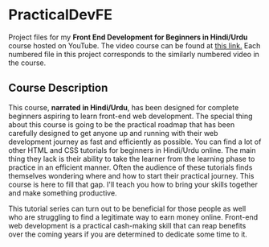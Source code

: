 # PracticalDevFE

Project files for my **Front End Development for Beginners in Hindi/Urdu** course hosted on YouTube. The video course can be found at [this link.](https://www.youtube.com/playlist?list=PLZhx23Giz5KRMfCzytEcMAQqVZVZq_Wux) Each numbered file in this project corresponds to the similarly numbered video in the course.

## Course Description

This course, **narrated in Hindi/Urdu**, has been designed for complete beginners aspiring to learn front-end web development. The special thing about this course is going to be the practical roadmap that has been carefully designed to get anyone up and running with their web development journey as fast and efficiently as possible. You can find a lot of other HTML and CSS tutorials for beginners in Hindi/Urdu online. The main thing they lack is their ability to take the learner from the learning phase to practice in an efficient manner. Often the audience of these tutorials finds themselves wondering where and how to start their practical journey. This course is here to fill that gap. I'll teach you how to bring your skills together and make something productive.

This tutorial series can turn out to be beneficial for those people as well who are struggling to find a legitimate way to earn money online. Front-end web development is a practical cash-making skill that can reap benefits over the coming years if you are determined to dedicate some time to it.
